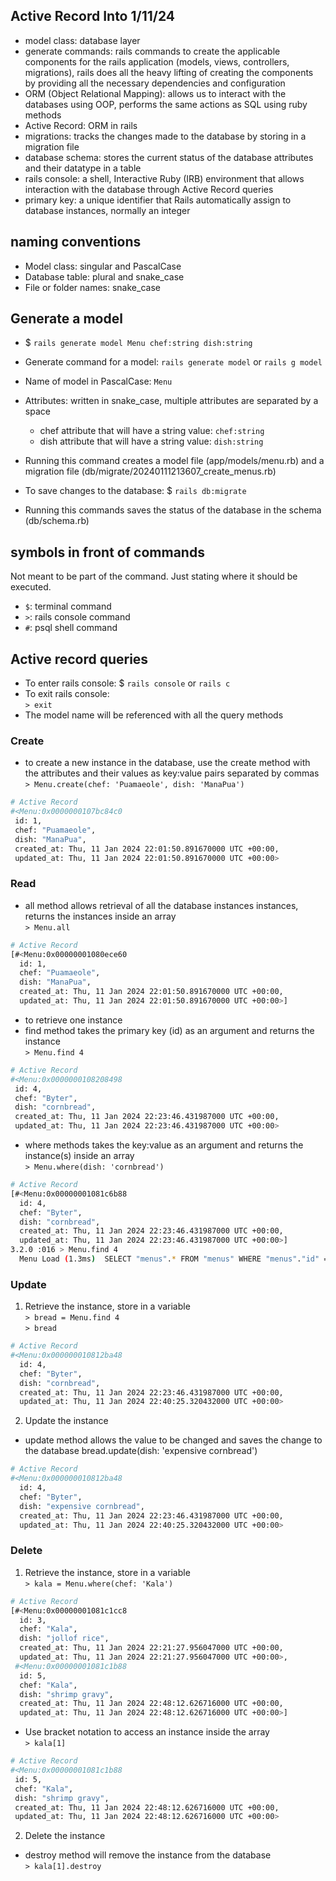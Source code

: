 ## Active Record Into 1/11/24

- model class: database layer
- generate commands: rails commands to create the applicable components for the rails application (models, views, controllers, migrations), rails does all the heavy lifting of creating the components by providing all the necessary dependencies and configuration
- ORM (Object Relational Mapping): allows us to interact with the databases using OOP, performs the same actions as SQL using ruby methods 
- Active Record: ORM in rails
- migrations: tracks the changes made to the database by storing in a migration file
- database schema: stores the current status of the database attributes and their datatype in a table
- rails console: a shell, Interactive Ruby (IRB) environment that allows interaction with the database through Active Record queries 
- primary key: a unique identifier that Rails automatically assign to database instances, normally an integer

## naming conventions
- Model class: singular and PascalCase
- Database table: plural and snake_case
- File or folder names: snake_case

## Generate a model
- $ `rails generate model Menu chef:string dish:string`
- Generate command for a model: `rails generate model` or `rails g model`
- Name of model in PascalCase: `Menu`
- Attributes: written in snake_case, multiple attributes are separated by a space
    - chef attribute that will have a string value: `chef:string`
    - dish attribute that will have a string value: `dish:string`

- Running this command creates a model file (app/models/menu.rb) and a migration file (db/migrate/20240111213607_create_menus.rb)

- To save changes to the database: $ `rails db:migrate`

- Running this commands saves the status of the database in the schema (db/schema.rb)

## symbols in front of commands
Not meant to be part of the command. Just stating where it should be executed.
- `$`: terminal command
- `>`: rails console command
- `#`: psql shell command

## Active record queries
- To enter rails console: $ `rails console` or `rails c`
- To exit rails console:   
`> exit`
- The model name will be referenced with all the query methods

### Create
- to create a new instance in the database, use the create method with the attributes and their values as key:value pairs separated by commas
`> Menu.create(chef: 'Puamaeole', dish: 'ManaPua')`
```bash
# Active Record
#<Menu:0x0000000107bc84c0
 id: 1,
 chef: "Puamaeole",
 dish: "ManaPua",
 created_at: Thu, 11 Jan 2024 22:01:50.891670000 UTC +00:00,
 updated_at: Thu, 11 Jan 2024 22:01:50.891670000 UTC +00:00>
```

### Read
- all method allows retrieval of all the database instances instances, returns the instances inside an array   
`> Menu.all`
```bash
# Active Record
[#<Menu:0x00000001080ece60
  id: 1,
  chef: "Puamaeole",
  dish: "ManaPua",
  created_at: Thu, 11 Jan 2024 22:01:50.891670000 UTC +00:00,
  updated_at: Thu, 11 Jan 2024 22:01:50.891670000 UTC +00:00>] 
```

- to retrieve one instance
- find method takes the primary key (id) as an argument and returns the instance  
`> Menu.find 4`
```bash
# Active Record
#<Menu:0x0000000108208498
 id: 4,
 chef: "Byter",
 dish: "cornbread",
 created_at: Thu, 11 Jan 2024 22:23:46.431987000 UTC +00:00,
 updated_at: Thu, 11 Jan 2024 22:23:46.431987000 UTC +00:00>
```

- where methods takes the key:value as an argument and returns the instance(s) inside an array  
`> Menu.where(dish: 'cornbread')`
```bash
# Active Record
[#<Menu:0x00000001081c6b88
  id: 4,
  chef: "Byter",
  dish: "cornbread",
  created_at: Thu, 11 Jan 2024 22:23:46.431987000 UTC +00:00,
  updated_at: Thu, 11 Jan 2024 22:23:46.431987000 UTC +00:00>] 
3.2.0 :016 > Menu.find 4
  Menu Load (1.3ms)  SELECT "menus".* FROM "menus" WHERE "menus"."id" = $1 LIMIT $2  [["id", 4], ["LIMIT", 1]]
```

### Update
1. Retrieve the instance, store in a variable  
`> bread = Menu.find 4`  
`> bread`
```bash
# Active Record
#<Menu:0x000000010812ba48
  id: 4,
  chef: "Byter",
  dish: "cornbread",
  created_at: Thu, 11 Jan 2024 22:23:46.431987000 UTC +00:00,
  updated_at: Thu, 11 Jan 2024 22:40:25.320432000 UTC +00:00>
```

2. Update the instance
- update method allows the value to be changed and saves the change to the database
bread.update(dish: 'expensive cornbread')
```bash
# Active Record
#<Menu:0x000000010812ba48
  id: 4,
  chef: "Byter",
  dish: "expensive cornbread",
  created_at: Thu, 11 Jan 2024 22:23:46.431987000 UTC +00:00,
  updated_at: Thu, 11 Jan 2024 22:40:25.320432000 UTC +00:00>
```

### Delete
1. Retrieve the instance, store in a variable  
`> kala = Menu.where(chef: 'Kala')`
```bash
# Active Record
[#<Menu:0x00000001081c1cc8
  id: 3,
  chef: "Kala",
  dish: "jollof rice",
  created_at: Thu, 11 Jan 2024 22:21:27.956047000 UTC +00:00,
  updated_at: Thu, 11 Jan 2024 22:21:27.956047000 UTC +00:00>,
 #<Menu:0x00000001081c1b88
  id: 5,
  chef: "Kala",
  dish: "shrimp gravy",
  created_at: Thu, 11 Jan 2024 22:48:12.626716000 UTC +00:00,
  updated_at: Thu, 11 Jan 2024 22:48:12.626716000 UTC +00:00>]
```
- Use bracket notation to access an instance inside the array  
`> kala[1]`
```bash
# Active Record
#<Menu:0x00000001081c1b88
 id: 5,
 chef: "Kala",
 dish: "shrimp gravy",
 created_at: Thu, 11 Jan 2024 22:48:12.626716000 UTC +00:00,
 updated_at: Thu, 11 Jan 2024 22:48:12.626716000 UTC +00:00> 
```

2. Delete the instance
- destroy method will remove the instance from the database  
`> kala[1].destroy`




